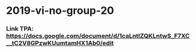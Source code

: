 # 2019-vi-no-group-20

### Link TPA: https://docs.google.com/document/d/1caLntIZQKLntwS_F7XC__tC2V8GPzwKUumtamHX1Ab0/edit